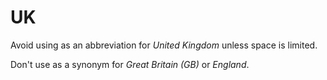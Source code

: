 # UK

Avoid using as an abbreviation for *United Kingdom* unless space is limited. 

Don't use as a synonym for *Great Britain (GB)* or *England*. 
